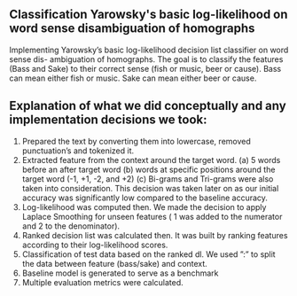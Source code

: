 ## Classification Yarowsky's basic log-likelihood on word sense disambiguation of homographs
Implementing Yarowsky’s basic log-likelihood decision list classifier on word sense dis- ambiguation of homographs. The goal is to classify the features (Bass and Sake) to their correct sense (fish or music, beer or cause).
Bass can mean either fish or music.
Sake can mean either beer or cause.

## Explanation of what we did conceptually and any implementation decisions we took:
1. Prepared the text by converting them into lowercase, removed punctuation’s and tokenized it.
2. Extracted feature from the context around the target word.
(a) 5 words before an after target word
(b) words at specific positions around the target word (-1, +1, -2, and +2)
(c) Bi-grams and Tri-grams were also taken into consideration. This decision was taken later on as our initial accuracy was significantly low compared to the baseline accuracy.
3. Log-likelihood was computed then. We made the decision to apply Laplace Smoothing for unseen features ( 1 was added to the numerator and 2 to the denominator).
4. Ranked decision list was calculated then. It was built by ranking features according to their log-likelihood scores.
5. Classification of test data based on the ranked dl. We used ”:” to split the data between feature (bass/sake) and context.
6. Baseline model is generated to serve as a benchmark
7. Multiple evaluation metrics were calculated.
